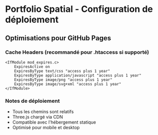 # Portfolio Spatial - Configuration de déploiement

## Optimisations pour GitHub Pages

### Cache Headers (recommandé pour .htaccess si supporté)
```
<IfModule mod_expires.c>
    ExpiresActive on
    ExpiresByType text/css "access plus 1 year"
    ExpiresByType application/javascript "access plus 1 year"
    ExpiresByType image/png "access plus 1 year"
    ExpiresByType image/svg+xml "access plus 1 year"
</IfModule>
```

### Notes de déploiement
- Tous les chemins sont relatifs
- Three.js chargé via CDN
- Compatible avec l'hébergement statique
- Optimisé pour mobile et desktop
